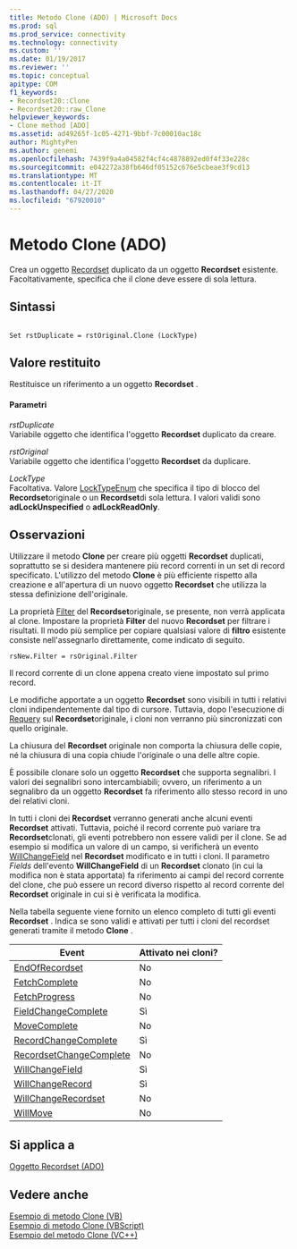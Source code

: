 ```yaml
---
title: Metodo Clone (ADO) | Microsoft Docs
ms.prod: sql
ms.prod_service: connectivity
ms.technology: connectivity
ms.custom: ''
ms.date: 01/19/2017
ms.reviewer: ''
ms.topic: conceptual
apitype: COM
f1_keywords:
- Recordset20::Clone
- Recordset20::raw_Clone
helpviewer_keywords:
- Clone method [ADO]
ms.assetid: ad49265f-1c05-4271-9bbf-7c00010ac18c
author: MightyPen
ms.author: genemi
ms.openlocfilehash: 7439f9a4a04582f4cf4c4878892ed0f4f33e228c
ms.sourcegitcommit: e042272a38fb646df05152c676e5cbeae3f9cd13
ms.translationtype: MT
ms.contentlocale: it-IT
ms.lasthandoff: 04/27/2020
ms.locfileid: "67920010"
---
```

# <a name="clone-method-ado"></a>Metodo Clone (ADO)
Crea un oggetto [Recordset](../../../ado/reference/ado-api/recordset-object-ado.md) duplicato da un oggetto **Recordset** esistente. Facoltativamente, specifica che il clone deve essere di sola lettura.  
  
## <a name="syntax"></a>Sintassi  
  
```  
  
Set rstDuplicate = rstOriginal.Clone (LockType)  
```  
  
## <a name="return-value"></a>Valore restituito  
 Restituisce un riferimento a un oggetto **Recordset** .  
  
#### <a name="parameters"></a>Parametri  
 *rstDuplicate*  
 Variabile oggetto che identifica l'oggetto **Recordset** duplicato da creare.  
  
 *rstOriginal*  
 Variabile oggetto che identifica l'oggetto **Recordset** da duplicare.  
  
 *LockType*  
 Facoltativa. Valore [LockTypeEnum](../../../ado/reference/ado-api/locktypeenum.md) che specifica il tipo di blocco del **Recordset**originale o un **Recordset**di sola lettura. I valori validi sono **adLockUnspecified** o **adLockReadOnly**.  
  
## <a name="remarks"></a>Osservazioni  
 Utilizzare il metodo **Clone** per creare più oggetti **Recordset** duplicati, soprattutto se si desidera mantenere più record correnti in un set di record specificato. L'utilizzo del metodo **Clone** è più efficiente rispetto alla creazione e all'apertura di un nuovo oggetto **Recordset** che utilizza la stessa definizione dell'originale.  
  
 La proprietà [Filter](../../../ado/reference/ado-api/filter-property.md) del **Recordset**originale, se presente, non verrà applicata al clone. Impostare la proprietà **Filter** del nuovo **Recordset** per filtrare i risultati. Il modo più semplice per copiare qualsiasi valore di **filtro** esistente consiste nell'assegnarlo direttamente, come indicato di seguito.  
  
```  
rsNew.Filter = rsOriginal.Filter  
```  
  
 Il record corrente di un clone appena creato viene impostato sul primo record.  
  
 Le modifiche apportate a un oggetto **Recordset** sono visibili in tutti i relativi cloni indipendentemente dal tipo di cursore. Tuttavia, dopo l'esecuzione di [Requery](../../../ado/reference/ado-api/requery-method.md) sul **Recordset**originale, i cloni non verranno più sincronizzati con quello originale.  
  
 La chiusura del **Recordset** originale non comporta la chiusura delle copie, né la chiusura di una copia chiude l'originale o una delle altre copie.  
  
 È possibile clonare solo un oggetto **Recordset** che supporta segnalibri. I valori dei segnalibri sono intercambiabili; ovvero, un riferimento a un segnalibro da un oggetto **Recordset** fa riferimento allo stesso record in uno dei relativi cloni.  
  
 In tutti i cloni dei **Recordset** verranno generati anche alcuni eventi **Recordset** attivati. Tuttavia, poiché il record corrente può variare tra **Recordset**clonati, gli eventi potrebbero non essere validi per il clone. Se ad esempio si modifica un valore di un campo, si verificherà un evento [WillChangeField](../../../ado/reference/ado-api/willchangefield-and-fieldchangecomplete-events-ado.md) nel **Recordset** modificato e in tutti i cloni. Il parametro *Fields* dell'evento **WillChangeField** di un **Recordset** clonato (in cui la modifica non è stata apportata) fa riferimento ai campi del record corrente del clone, che può essere un record diverso rispetto al record corrente del **Recordset** originale in cui si è verificata la modifica.  
  
 Nella tabella seguente viene fornito un elenco completo di tutti gli eventi **Recordset** . Indica se sono validi e attivati per tutti i cloni del recordset generati tramite il metodo **Clone** .  
  
|Event|Attivato nei cloni?|  
|-----------|--------------------------|  
|[EndOfRecordset](../../../ado/reference/ado-api/endofrecordset-event-ado.md)|No|  
|[FetchComplete](../../../ado/reference/ado-api/fetchcomplete-event-ado.md)|No|  
|[FetchProgress](../../../ado/reference/ado-api/fetchprogress-event-ado.md)|No|  
|[FieldChangeComplete](../../../ado/reference/ado-api/willchangefield-and-fieldchangecomplete-events-ado.md)|Sì|  
|[MoveComplete](../../../ado/reference/ado-api/willmove-and-movecomplete-events-ado.md)|No|  
|[RecordChangeComplete](../../../ado/reference/ado-api/willchangerecord-and-recordchangecomplete-events-ado.md)|Sì|  
|[RecordsetChangeComplete](../../../ado/reference/ado-api/willchangerecordset-and-recordsetchangecomplete-events-ado.md)|No|  
|[WillChangeField](../../../ado/reference/ado-api/willchangefield-and-fieldchangecomplete-events-ado.md)|Sì|  
|[WillChangeRecord](../../../ado/reference/ado-api/willchangerecord-and-recordchangecomplete-events-ado.md)|Sì|  
|[WillChangeRecordset](../../../ado/reference/ado-api/willchangerecordset-and-recordsetchangecomplete-events-ado.md)|No|  
|[WillMove](../../../ado/reference/ado-api/willmove-and-movecomplete-events-ado.md)|No|  
  
## <a name="applies-to"></a>Si applica a  
 [Oggetto Recordset (ADO)](../../../ado/reference/ado-api/recordset-object-ado.md)  
  
## <a name="see-also"></a>Vedere anche  
 [Esempio di metodo Clone (VB)](../../../ado/reference/ado-api/clone-method-example-vb.md)   
 [Esempio di metodo Clone (VBScript)](../../../ado/reference/ado-api/clone-method-example-vbscript.md)   
 [Esempio del metodo Clone (VC++)](../../../ado/reference/ado-api/clone-method-example-vc.md)   
